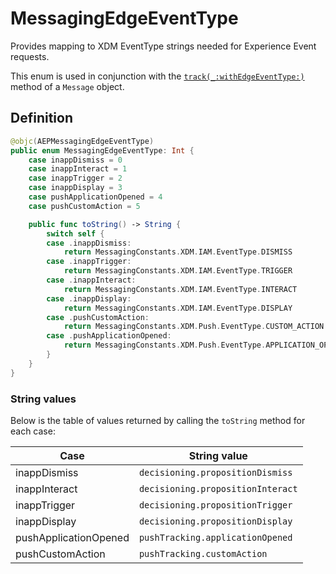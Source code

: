 # MessagingEdgeEventType

Provides mapping to XDM EventType strings needed for Experience Event requests.

This enum is used in conjunction with the [`track(_:withEdgeEventType:)`](./class-message.md#track_withedgeeventtype) method of a `Message` object.

## Definition

```swift
@objc(AEPMessagingEdgeEventType)
public enum MessagingEdgeEventType: Int {
    case inappDismiss = 0
    case inappInteract = 1
    case inappTrigger = 2
    case inappDisplay = 3
    case pushApplicationOpened = 4
    case pushCustomAction = 5

    public func toString() -> String {
        switch self {
        case .inappDismiss:
            return MessagingConstants.XDM.IAM.EventType.DISMISS
        case .inappTrigger:
            return MessagingConstants.XDM.IAM.EventType.TRIGGER
        case .inappInteract:
            return MessagingConstants.XDM.IAM.EventType.INTERACT
        case .inappDisplay:
            return MessagingConstants.XDM.IAM.EventType.DISPLAY
        case .pushCustomAction:
            return MessagingConstants.XDM.Push.EventType.CUSTOM_ACTION
        case .pushApplicationOpened:
            return MessagingConstants.XDM.Push.EventType.APPLICATION_OPENED
        }
    }
}
```

### String values

Below is the table of values returned by calling the `toString` method for each case:

| Case                  | String value                      |
|-----------------------|-----------------------------------|
| inappDismiss          | `decisioning.propositionDismiss`  |
| inappInteract         | `decisioning.propositionInteract` |
| inappTrigger          | `decisioning.propositionTrigger`  |
| inappDisplay          | `decisioning.propositionDisplay`  |
| pushApplicationOpened | `pushTracking.applicationOpened`  |
| pushCustomAction      | `pushTracking.customAction`       |
